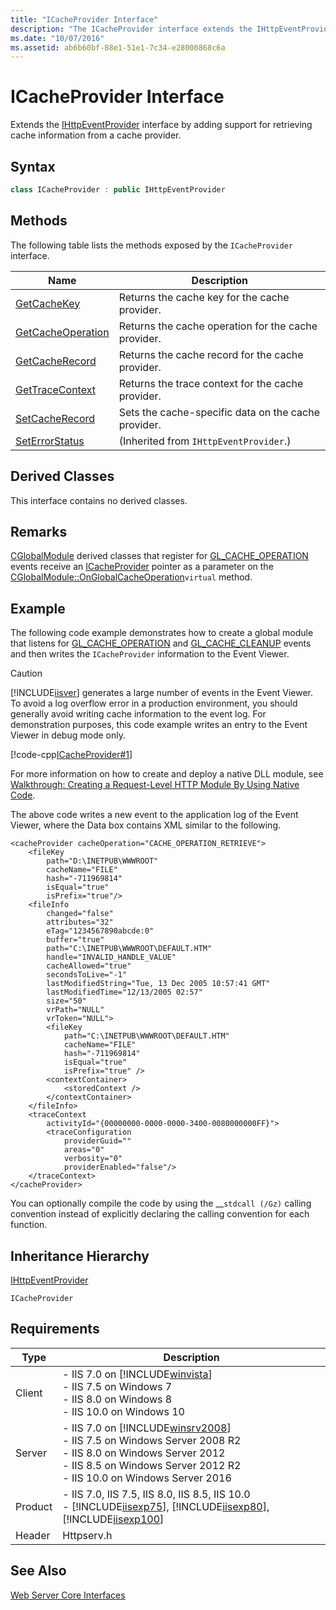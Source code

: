 ```yaml
---
title: "ICacheProvider Interface"
description: "The ICacheProvider interface extends the IHttpEventProvider interface by adding support for retrieving cache information from a cache provider."
ms.date: "10/07/2016"
ms.assetid: ab6b60bf-88e1-51e1-7c34-e28000868c6a
---
```

# ICacheProvider Interface
Extends the [IHttpEventProvider](../../web-development-reference/native-code-api-reference/ihttpeventprovider-interface.md) interface by adding support for retrieving cache information from a cache provider.  
  
## Syntax  
  
```cpp  
class ICacheProvider : public IHttpEventProvider  
```  
  
## Methods  
 The following table lists the methods exposed by the `ICacheProvider` interface.  
  
|Name|Description|  
|----------|-----------------|  
|[GetCacheKey](../../web-development-reference/native-code-api-reference/icacheprovider-getcachekey-method.md)|Returns the cache key for the cache provider.|  
|[GetCacheOperation](../../web-development-reference/native-code-api-reference/icacheprovider-getcacheoperation-method.md)|Returns the cache operation for the cache provider.|  
|[GetCacheRecord](../../web-development-reference/native-code-api-reference/icacheprovider-getcacherecord-method.md)|Returns the cache record for the cache provider.|  
|[GetTraceContext](../../web-development-reference/native-code-api-reference/icacheprovider-gettracecontext-method.md)|Returns the trace context for the cache provider.|  
|[SetCacheRecord](../../web-development-reference/native-code-api-reference/icacheprovider-setcacherecord-method.md)|Sets the cache-specific data on the cache provider.|  
|[SetErrorStatus](../../web-development-reference/native-code-api-reference/ihttpeventprovider-seterrorstatus-method.md)|(Inherited from `IHttpEventProvider`.)|  
  
## Derived Classes  
 This interface contains no derived classes.  
  
## Remarks  
 [CGlobalModule](../../web-development-reference/native-code-api-reference/cglobalmodule-class.md) derived classes that register for [GL_CACHE_OPERATION](../../web-development-reference/native-code-api-reference/request-processing-constants.md) events receive an [ICacheProvider](../../web-development-reference/native-code-api-reference/icacheprovider-interface.md) pointer as a parameter on the [CGlobalModule::OnGlobalCacheOperation](../../web-development-reference/native-code-api-reference/cglobalmodule-onglobalcacheoperation-method.md)`virtual` method.  
  
## Example  
 The following code example demonstrates how to create a global module that listens for [GL_CACHE_OPERATION](../../web-development-reference/native-code-api-reference/request-processing-constants.md) and [GL_CACHE_CLEANUP](../../web-development-reference/native-code-api-reference/request-processing-constants.md) events and then writes the `ICacheProvider` information to the Event Viewer.  
  
> [!CAUTION]
>  [!INCLUDE[iisver](../../wmi-provider/includes/iisver-md.md)] generates a large number of events in the Event Viewer. To avoid a log overflow error in a production environment, you should generally avoid writing cache information to the event log. For demonstration purposes, this code example writes an entry to the Event Viewer in debug mode only.  
  
 [!code-cpp[ICacheProvider#1](../../../samples/snippets/cpp/VS_Snippets_IIS/IIS7/ICacheProvider/cpp/ICacheProvider.cpp#1)]  
  
 For more information on how to create and deploy a native DLL module, see [Walkthrough: Creating a Request-Level HTTP Module By Using Native Code](../../web-development-reference/native-code-development-overview/walkthrough-creating-a-request-level-http-module-by-using-native-code.md).  
  
 The above code writes a new event to the application log of the Event Viewer, where the Data box contains XML similar to the following.  
  
```  
<cacheProvider cacheOperation="CACHE_OPERATION_RETRIEVE">  
    <fileKey   
        path="D:\INETPUB\WWWROOT"   
        cacheName="FILE"   
        hash="-711969814"   
        isEqual="true"   
        isPrefix="true"/>  
    <fileInfo   
        changed="false"   
        attributes="32"   
        eTag="1234567890abcde:0"   
        buffer="true"   
        path="C:\INETPUB\WWWROOT\DEFAULT.HTM"   
        handle="INVALID_HANDLE_VALUE"   
        cacheAllowed="true"   
        secondsToLive="-1"   
        lastModifiedString="Tue, 13 Dec 2005 10:57:41 GMT"   
        lastModifiedTime="12/13/2005 02:57"   
        size="50"   
        vrPath="NULL"   
        vrToken="NULL">  
        <fileKey   
            path="C:\INETPUB\WWWROOT\DEFAULT.HTM"   
            cacheName="FILE"   
            hash="-711969814"   
            isEqual="true"   
            isPrefix="true" />  
        <contextContainer>  
            <storedContext />  
        </contextContainer>  
    </fileInfo>  
    <traceContext   
        activityId="{00000000-0000-0000-3400-0080000000FF}">  
        <traceConfiguration   
            providerGuid=""   
            areas="0"   
            verbosity="0"   
            providerEnabled="false"/>  
    </traceContext>  
</cacheProvider>  
```  
  
 You can optionally compile the code by using the __`stdcall (/Gz)` calling convention instead of explicitly declaring the calling convention for each function.  
  
## Inheritance Hierarchy  
 [IHttpEventProvider](../../web-development-reference/native-code-api-reference/ihttpeventprovider-interface.md)  
  
 `ICacheProvider`  
  
## Requirements  
  
|Type|Description|  
|----------|-----------------|  
|Client|-   IIS 7.0 on [!INCLUDE[winvista](../../wmi-provider/includes/winvista-md.md)]<br />-   IIS 7.5 on Windows 7<br />-   IIS 8.0 on Windows 8<br />-   IIS 10.0 on Windows 10|  
|Server|-   IIS 7.0 on [!INCLUDE[winsrv2008](../../wmi-provider/includes/winsrv2008-md.md)]<br />-   IIS 7.5 on Windows Server 2008 R2<br />-   IIS 8.0 on Windows Server 2012<br />-   IIS 8.5 on Windows Server 2012 R2<br />-   IIS 10.0 on Windows Server 2016|  
|Product|-   IIS 7.0, IIS 7.5, IIS 8.0, IIS 8.5, IIS 10.0<br />-   [!INCLUDE[iisexp75](../../web-development-reference/native-code-api-reference/includes/iisexp75-md.md)], [!INCLUDE[iisexp80](../../web-development-reference/native-code-api-reference/includes/iisexp80-md.md)], [!INCLUDE[iisexp100](../../web-development-reference/native-code-api-reference/includes/iisexp100-md.md)]|  
|Header|Httpserv.h|  
  
## See Also  
 [Web Server Core Interfaces](../../web-development-reference/native-code-api-reference/web-server-core-interfaces.md)
